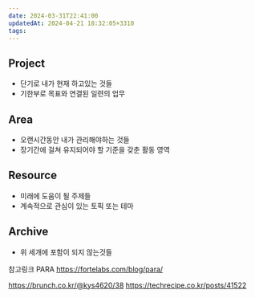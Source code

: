 ```yaml
---
date: 2024-03-31T22:41:00
updatedAt: 2024-04-21 18:32:05+3310
tags: 
---
```

## Project
- 단기로 내가 현재 하고있는 것들
- 기한부로 목표와 연결된 일련의 업무  

## Area
- 오랜시간동안 내가 관리해야하는 것들
- 장기간에 걸쳐 유지되어야 할 기준을 갖춘 활동 영역  

## Resource
- 미래에 도움이 될 주제들
- 계속적으로 관심이 있는 토픽 또는 테마  

## Archive
- 위 세개에 포함이 되지 않는것들

참고링크
PARA
https://fortelabs.com/blog/para/

https://brunch.co.kr/@kys4620/38
https://techrecipe.co.kr/posts/41522